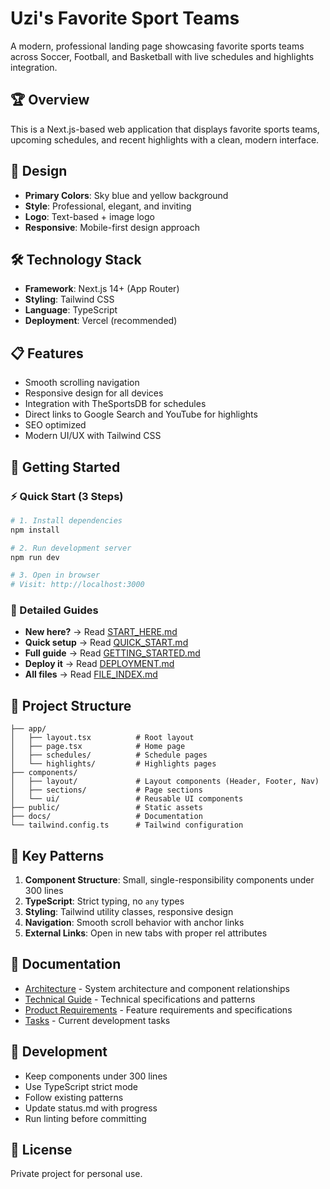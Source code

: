 # Uzi's Favorite Sport Teams

A modern, professional landing page showcasing favorite sports teams across Soccer, Football, and Basketball with live schedules and highlights integration.

## 🏆 Overview

This is a Next.js-based web application that displays favorite sports teams, upcoming schedules, and recent highlights with a clean, modern interface.

## 🎨 Design

- **Primary Colors**: Sky blue and yellow background
- **Style**: Professional, elegant, and inviting
- **Logo**: Text-based + image logo
- **Responsive**: Mobile-first design approach

## 🛠️ Technology Stack

- **Framework**: Next.js 14+ (App Router)
- **Styling**: Tailwind CSS
- **Language**: TypeScript
- **Deployment**: Vercel (recommended)

## 📋 Features

- Smooth scrolling navigation
- Responsive design for all devices
- Integration with TheSportsDB for schedules
- Direct links to Google Search and YouTube for highlights
- SEO optimized
- Modern UI/UX with Tailwind CSS

## 🚀 Getting Started

### ⚡ Quick Start (3 Steps)

```bash
# 1. Install dependencies
npm install

# 2. Run development server
npm run dev

# 3. Open in browser
# Visit: http://localhost:3000
```

### 📖 Detailed Guides

- **New here?** → Read [START_HERE.md](./START_HERE.md)
- **Quick setup** → Read [QUICK_START.md](./QUICK_START.md)
- **Full guide** → Read [GETTING_STARTED.md](./GETTING_STARTED.md)
- **Deploy it** → Read [DEPLOYMENT.md](./DEPLOYMENT.md)
- **All files** → Read [FILE_INDEX.md](./FILE_INDEX.md)

## 📁 Project Structure

```
├── app/
│   ├── layout.tsx          # Root layout
│   ├── page.tsx            # Home page
│   ├── schedules/          # Schedule pages
│   └── highlights/         # Highlights pages
├── components/
│   ├── layout/             # Layout components (Header, Footer, Nav)
│   ├── sections/           # Page sections
│   └── ui/                 # Reusable UI components
├── public/                 # Static assets
├── docs/                   # Documentation
└── tailwind.config.ts      # Tailwind configuration
```

## 🎯 Key Patterns

1. **Component Structure**: Small, single-responsibility components under 300 lines
2. **TypeScript**: Strict typing, no `any` types
3. **Styling**: Tailwind utility classes, responsive design
4. **Navigation**: Smooth scroll behavior with anchor links
5. **External Links**: Open in new tabs with proper rel attributes

## 📖 Documentation

- [Architecture](./docs/architecture.md) - System architecture and component relationships
- [Technical Guide](./docs/technical.md) - Technical specifications and patterns
- [Product Requirements](./docs/prd.md) - Feature requirements and specifications
- [Tasks](./tasks/tasks.md) - Current development tasks

## 🔧 Development

- Keep components under 300 lines
- Use TypeScript strict mode
- Follow existing patterns
- Update status.md with progress
- Run linting before committing

## 📄 License

Private project for personal use.

